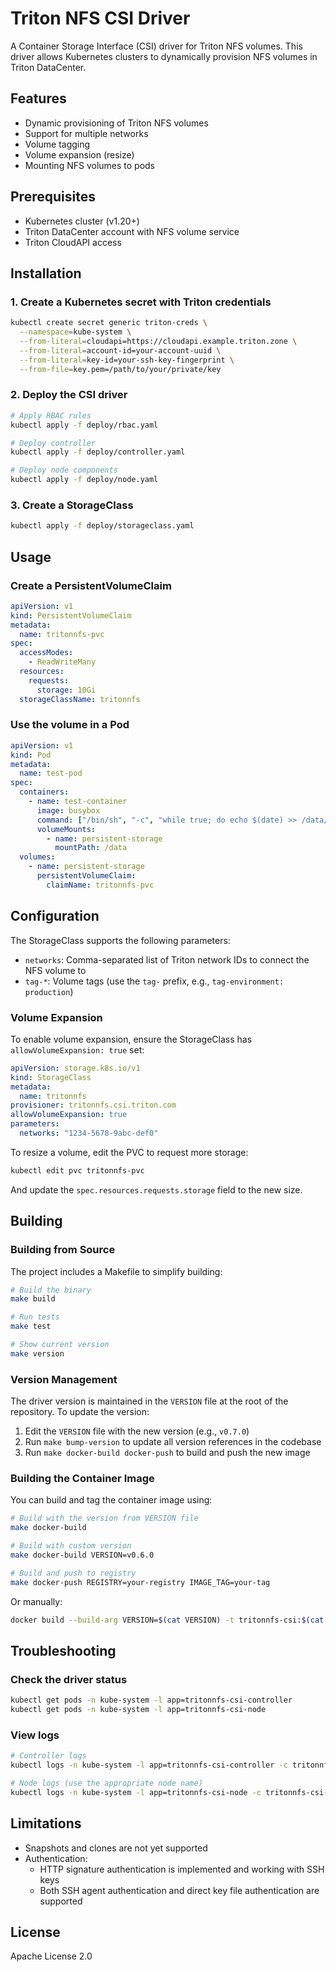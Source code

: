 # Triton NFS CSI Driver

A Container Storage Interface (CSI) driver for Triton NFS volumes. This driver allows Kubernetes clusters to dynamically provision NFS volumes in Triton DataCenter.

## Features

- Dynamic provisioning of Triton NFS volumes
- Support for multiple networks
- Volume tagging
- Volume expansion (resize)
- Mounting NFS volumes to pods

## Prerequisites

- Kubernetes cluster (v1.20+)
- Triton DataCenter account with NFS volume service
- Triton CloudAPI access

## Installation

### 1. Create a Kubernetes secret with Triton credentials

```bash
kubectl create secret generic triton-creds \
  --namespace=kube-system \
  --from-literal=cloudapi=https://cloudapi.example.triton.zone \
  --from-literal=account-id=your-account-uuid \
  --from-literal=key-id=your-ssh-key-fingerprint \
  --from-file=key.pem=/path/to/your/private/key
```

### 2. Deploy the CSI driver

```bash
# Apply RBAC rules
kubectl apply -f deploy/rbac.yaml

# Deploy controller
kubectl apply -f deploy/controller.yaml

# Deploy node components
kubectl apply -f deploy/node.yaml
```

### 3. Create a StorageClass

```bash
kubectl apply -f deploy/storageclass.yaml
```

## Usage

### Create a PersistentVolumeClaim

```yaml
apiVersion: v1
kind: PersistentVolumeClaim
metadata:
  name: tritonnfs-pvc
spec:
  accessModes:
    - ReadWriteMany
  resources:
    requests:
      storage: 10Gi
  storageClassName: tritonnfs
```

### Use the volume in a Pod

```yaml
apiVersion: v1
kind: Pod
metadata:
  name: test-pod
spec:
  containers:
    - name: test-container
      image: busybox
      command: ["/bin/sh", "-c", "while true; do echo $(date) >> /data/out.txt; sleep 5; done"]
      volumeMounts:
        - name: persistent-storage
          mountPath: /data
  volumes:
    - name: persistent-storage
      persistentVolumeClaim:
        claimName: tritonnfs-pvc
```

## Configuration

The StorageClass supports the following parameters:

- `networks`: Comma-separated list of Triton network IDs to connect the NFS volume to
- `tag-*`: Volume tags (use the `tag-` prefix, e.g., `tag-environment: production`)

### Volume Expansion

To enable volume expansion, ensure the StorageClass has `allowVolumeExpansion: true` set:

```yaml
apiVersion: storage.k8s.io/v1
kind: StorageClass
metadata:
  name: tritonnfs
provisioner: tritonnfs.csi.triton.com
allowVolumeExpansion: true
parameters:
  networks: "1234-5678-9abc-def0"
```

To resize a volume, edit the PVC to request more storage:

```bash
kubectl edit pvc tritonnfs-pvc
```

And update the `spec.resources.requests.storage` field to the new size.

## Building

### Building from Source

The project includes a Makefile to simplify building:

```bash
# Build the binary
make build

# Run tests
make test

# Show current version
make version
```

### Version Management

The driver version is maintained in the `VERSION` file at the root of the repository. To update the version:

1. Edit the `VERSION` file with the new version (e.g., `v0.7.0`)
2. Run `make bump-version` to update all version references in the codebase
3. Run `make docker-build docker-push` to build and push the new image

### Building the Container Image

You can build and tag the container image using:

```bash
# Build with the version from VERSION file
make docker-build

# Build with custom version
make docker-build VERSION=v0.6.0

# Build and push to registry
make docker-push REGISTRY=your-registry IMAGE_TAG=your-tag
```

Or manually:

```bash
docker build --build-arg VERSION=$(cat VERSION) -t tritonnfs-csi:$(cat VERSION) .
```

## Troubleshooting

### Check the driver status

```bash
kubectl get pods -n kube-system -l app=tritonnfs-csi-controller
kubectl get pods -n kube-system -l app=tritonnfs-csi-node
```

### View logs

```bash
# Controller logs
kubectl logs -n kube-system -l app=tritonnfs-csi-controller -c tritonnfs-csi-plugin

# Node logs (use the appropriate node name)
kubectl logs -n kube-system -l app=tritonnfs-csi-node -c tritonnfs-csi-plugin
```

## Limitations

- Snapshots and clones are not yet supported
- Authentication:
  - HTTP signature authentication is implemented and working with SSH keys
  - Both SSH agent authentication and direct key file authentication are supported

## License

Apache License 2.0